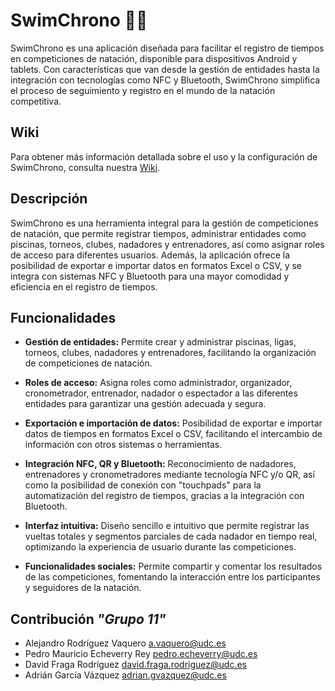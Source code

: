 # SwimChrono 🏊‍♂️

SwimChrono es una aplicación diseñada para facilitar el registro de tiempos en
competiciones de natación, disponible para dispositivos Android y tablets.
Con características que van desde la gestión de entidades hasta la integración
con tecnologías como NFC y Bluetooth, SwimChrono simplifica el proceso de
seguimiento y registro en el mundo de la natación competitiva.

## Wiki

Para obtener más información detallada sobre el uso y la configuración de
SwimChrono, consulta nuestra [Wiki](https://dfr99.github.io/SwimChrono/).

## Descripción

SwimChrono es una herramienta integral para la gestión de competiciones de
natación, que permite registrar tiempos, administrar entidades como piscinas,
torneos, clubes, nadadores y entrenadores, así como asignar roles de acceso
para diferentes usuarios. Además, la aplicación ofrece la posibilidad de
exportar e importar datos en formatos Excel o CSV, y se integra con sistemas
NFC y Bluetooth para una mayor comodidad y eficiencia en el registro de tiempos.

## Funcionalidades

- **Gestión de entidades:** Permite crear y administrar piscinas, ligas,
torneos, clubes, nadadores y entrenadores, facilitando la organización de
competiciones de natación.

- **Roles de acceso:** Asigna roles como administrador, organizador,
cronometrador, entrenador, nadador o espectador a las diferentes entidades para
garantizar una gestión adecuada y segura.

- **Exportación e importación de datos:** Posibilidad de exportar e importar
datos de tiempos en formatos Excel o CSV, facilitando el intercambio de
información con otros sistemas o herramientas.

- **Integración NFC, QR y Bluetooth:** Reconocimiento de nadadores,
entrenadores y cronometradores mediante tecnología NFC y/o QR, así como la
posibilidad de conexión con "touchpads" para la automatización del registro de
tiempos, gracias a la integración con Bluetooth.

- **Interfaz intuitiva:** Diseño sencillo e intuitivo que permite registrar las
vueltas totales y segmentos parciales de cada nadador en tiempo real,
optimizando la experiencia de usuario durante las competiciones.

- **Funcionalidades sociales:** Permite compartir y comentar los resultados de
las competiciones, fomentando la interacción entre los participantes y
seguidores de la natación.

## Contribución *"Grupo 11"*

- Alejandro Rodríguez Vaquero <a.vaquero@udc.es>
- Pedro Mauricio Echeverry Rey <pedro.echeverry@udc.es>
- David Fraga Rodríguez <david.fraga.rodriguez@udc.es>
- Adrián García Vázquez <adrian.gvazquez@udc.es>

